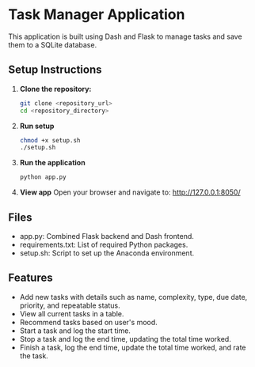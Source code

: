 # Task Manager Application

This application is built using Dash and Flask to manage tasks and save them to a SQLite database.

## Setup Instructions

1. **Clone the repository:**
   ```bash
   git clone <repository_url>
   cd <repository_directory>
   ```

2. **Run setup**
   ```bash
   chmod +x setup.sh
   ./setup.sh
   ```

3. **Run the application**
   ```bash
   python app.py
   ```

4. **View app**
   Open your browser and navigate to: http://127.0.0.1:8050/

## Files

- app.py: Combined Flask backend and Dash frontend.
- requirements.txt: List of required Python packages.
- setup.sh: Script to set up the Anaconda environment.

## Features

- Add new tasks with details such as name, complexity, type, due date, priority, and repeatable status.
- View all current tasks in a table.
- Recommend tasks based on user's mood.
- Start a task and log the start time.
- Stop a task and log the end time, updating the total time worked.
- Finish a task, log the end time, update the total time worked, and rate the task.
